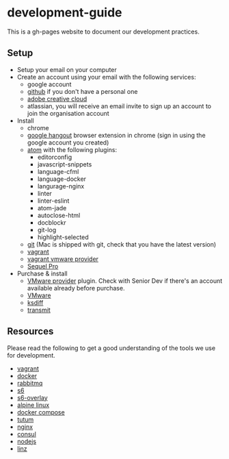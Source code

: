 # development-guide
This is a gh-pages website to document our development practices.

## Setup

- Setup your email on your computer
- Create an account using your email with the following services:
  - google account
  - [github](https://github.com/join) if you don't have a personal one
  - [adobe creative cloud](https://www.adobe.com/au/creativecloud.html)
  - atlassian, you will receive an email invite to sign up an account to join the organisation account
- Install
  - chrome
  - [google hangout](https://chrome.google.com/webstore/detail/google-hangouts/nckgahadagoaajjgafhacjanaoiihapd?hl=en) browser extension in chrome (sign in using the google account you created)
  - [atom](https://atom.io/) with the following plugins:
    - editorconfig
    - javascript-snippets
    - language-cfml
    - language-docker
    - langurage-nginx
    - linter
    - linter-eslint
    - atom-jade
    - autoclose-html
    - docblockr
    - git-log
    - highlight-selected
  - [git](https://git-scm.com/book/en/v2/Getting-Started-Installing-Git) (Mac is shipped with git, check that you have the latest version)
  - [vagrant](https://www.vagrantup.com/downloads.html)
  - [vagrant vmware provider](https://docs.vagrantup.com/v2/vmware/installation.html)
  - [Sequel Pro](http://www.sequelpro.com)
- Purchase & install
  - [VMware provider](https://www.vagrantup.com/vmware) plugin. Check with Senior Dev if there's an account available already before purchase.
  - [VMware](https://www.vmware.com/au/products/fusion)
  - [ksdiff](http://www.kaleidoscopeapp.com/)
  - [transmit](https://panic.com/transmit/buy.html)

## Resources

Please read the following to get a good understanding of the tools we use for development.

- [vagrant](https://docs.vagrantup.com/v2/)
- [docker](https://www.docker.com/what-docker)
- [rabbitmq](https://www.rabbitmq.com/)
- [s6](http://skarnet.org/software/s6/)
- [s6-overlay](https://github.com/just-containers/s6-overlay)
- [alpine linux](http://alpinelinux.org/about/)
- [docker compose](https://docs.docker.com/compose/)
- [tutum](https://www.tutum.co/)
- [nginx](http://nginx.org/en/)
- [consul](https://www.consul.io/)
- [nodejs](https://nodejs.org/en/)
- [linz](https://github.com/smebberson/linz)
